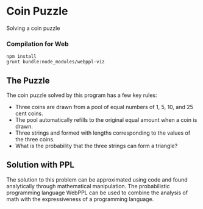 # Coin Puzzle
Solving a coin puzzle

### Compilation for Web
    npm install
    grunt bundle:node_modules/webppl-viz
## The Puzzle
The coin puzzle solved by this program has a few key rules:
- Three coins are drawn from a pool of equal numbers of 1, 5, 10, and 25 cent coins.
- The pool automatically refills to the original equal amount when a coin is drawn.
- Three strings and formed with lengths corresponding to the values of the three coins.
- What is the probability that the three strings can form a triangle?
## Solution with PPL
The solution to this problem can be approximated using code and found analytically through mathematical manipulation. The probabilistic programming language WebPPL can be used to combine the analysis of math with the expressiveness of a programming language.

